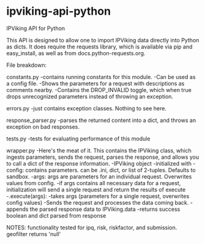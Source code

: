 ipviking-api-python
===================

IPViking API for Python

This API is designed to allow one to import IPViking data directly into Python as dicts. It does require the requests
library, which is available via pip and easy_install, as well as from docs.python-requests.org.

File breakdown:

constants.py
-contains running constants for this module. 
 -Can be used as a config file. 
 -Shows the parameters for a request with descriptions as comments nearby. 
 -Contains the DROP_INVALID toggle, which when true drops unrecognized parameters instead of throwing an exception.

errors.py
-just contains exception classes. Nothing to see here.

response_parser.py
-parses the returned content into a dict, and throws an exception on bad responses.

tests.py
-tests for evaluating performance of this module

wrapper.py
-Here's the meat of it. This contains the IPViking class, which ingests parameters, sends the request, parses the
response, and allows you to call a dict of the response information.
  -IPViking object
    -initialized with 
      -config: contains parameters. can be .ini, dict, or list of 2-tuples. Defaults to sandbox.
      -args: args are parameters for an individual request. Overwrites values from config.
      -if args contains all necessary data for a request, initialization will send a single request and return the results of execute
    -.execute(args):
      -takes args (parameters for a single request, overwrites config values)
      -Sends the request and processes the data coming back.
      -appends the parsed response data to IPViking.data
      -returns success boolean and dict parsed from response
      
    
NOTES:
functionality tested for ipq, risk, riskfactor, and submission. geofilter returns 'null'
